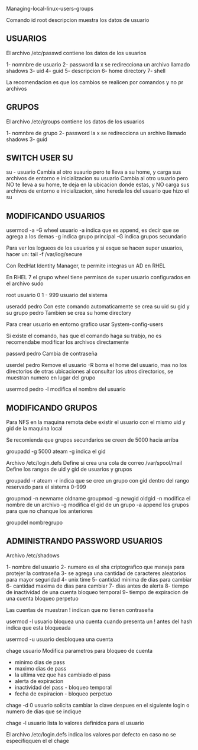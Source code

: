 Managing-local-linux-users-groups

Comando id root
descripcion muestra los datos de usuario

USUARIOS
-------------------
El archivo /etc/passwd contiene los datos de los usuarios

1- nomnbre de usuario
2- password la x se redirecciona  un archivo llamado shadows
3- uid
4- guid
5- descripcion
6- home directory
7- shell

La recomendacion es que los cambios se realicen por comandos y no pr archivos

GRUPOS
--------------------
El archivo /etc/groups contiene los datos de los usuarios

1- nomnbre de grupo
2- password la x se redirecciona  un archivo llamado shadows
3- guid

SWITCH USER SU
--------------------
su - usuario
Cambia al otro suaurio pero te lleva a su home, y carga sus archivos de entorno e inicializacion
su usuario
Cambia al otro usuario pero NO te lleva a su home, te deja en la ubicacion donde estas, y NO carga sus archivos de entorno e inicializacion, sino hereda los del usuario que hizo el su


MODIFICANDO USUARIOS
-------------------------
usermod -a -G wheel usuario
-a indica que es append, es decir que se agrega a los demas
-g indica grupo principal
-G indica grupos secundario

Para ver los logueos de los usuarios y si esque se hacen super usuarios, hacer un:
tail -f /var/log/secure

Con RedHat Identity Manager, te permite integras un AD en RHEL

En RHEL 7 el grupo wheel tiene permisos de super usuario configurados en el archivo sudo

root usuario 0
1 - 999 usuario del sistema

useradd pedro
Con este comando automaticamente se crea su uid su gid y su grupo pedro
Tambien se crea su home directory

Para crear usuario en entorno grafico usar System-config-users

Si existe el comando, has que el comando haga su trabjo, no es recomendabe modificar los archivos directamente

passwd pedro
Cambia de contraseña

userdel pedro
Remove el usuario
-R borra el home del usuario, mas no los directorios de otras ubicaciones
al consultar los utros directorios, se muestran numero en lugar del grupo

usermod pedro
-l modifica el nombre del usuario

MODIFICANDO GRUPOS
----------------------

Para NFS en la maquina remota debe existir el usuario con el  mismo uid y gid de la maquina local 

Se recomienda que grupos secundarios se creen de 5000 hacia arriba

groupadd -g 5000 ateam 
-g indica el gid

Archivo /etc/login.defs
Define si crea una cola de correo /var/spool/mail
Define los rangos de uid y gid de usuarios y grupos

groupadd -r ateam 
-r indica que se cree un grupo con gid dentro del rango reservado para el sistema 0-999

groupmod -n newname oldname
groupmod -g newgid oldgid
-n modifica el nombre de un archivo
-g modifica el gid de un grupo
-a append los grupos para que no chanque los anteriores

groupdel nombregrupo

ADMINISTRANDO PASSWORD USUARIOS
---------------------------------

Archivo /etc/shadows

1- nombre del usuario
2- numero es el sha criptografico que maneja para protejer la contraseña
3- se agrega una cantidad de caracteres aleatorios para mayor seguridad
4- unix time
5- cantidad minima de dias para cambiar
6- cantidad maxima de dias para cambiar
7- dias antes de alerta 
8- tiempo de inactividad de una cuenta bloqueo temporal
9- tiempo de expiracion de una cuenta bloqueo perpetuo

Las cuentas de muestran ! indican que no tienen contraseña

usermod -l usuario
bloquea una cuenta
cuando presenta un ! antes del hash indica que esta bloqueada

usermod -u usuario
desbloquea una cuenta

chage usuario
Modifica parametros para bloqueo de cuenta
 - minimo dias de pass
 - maximo dias de pass
 - la ultima vez que has cambiado el pass
 - alerta de expiracion
 - inactividad del pass - bloqueo temporal
 - fecha de expiracion - bloqueo perpetuo

chage -d  0 usuario
solicita cambiar la clave despues en el siguiente login o numero de dias que se indique

chage -l usuario
lista lo valores definidos para el usuario

El archivo /etc/login.defs indica los valores por defecto en caso no se especifiqquen el el chage















